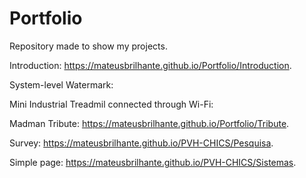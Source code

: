 # Portfolio
Repository made to show my projects.

Introduction: https://mateusbrilhante.github.io/Portfolio/Introduction.

System-level Watermark:

Mini Industrial Treadmil connected through Wi-Fi: 

Madman Tribute: https://mateusbrilhante.github.io/Portfolio/Tribute.

Survey: https://mateusbrilhante.github.io/PVH-CHICS/Pesquisa.

Simple page: https://mateusbrilhante.github.io/PVH-CHICS/Sistemas.
